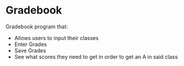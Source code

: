 # Gradebook
Gradebook program that: 
- Allows users to input their classes
- Enter Grades 
- Save Grades
 - See what scores they need to get in order to get an A in said class
